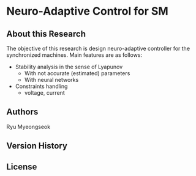 # Neuro-Adaptive Control for SM

## About this Research

The objective of this research is design neuro-adaptive controller for the synchronized machines.
Main features are as follows:
- Stability analysis in the sense of Lyapunov   
    - With not accurate (estimated) parameters
    - With neural networks
- Constraints handling
    - voltage, current

## Authors

Ryu Myeongseok

## Version History


## License



